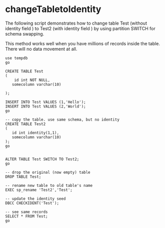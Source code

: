 # changeTabletoIdentity

The following script demonstrates how to change table Test (without identity field <id>) to Test2 (with identity field <id>) by using partition SWITCH for schema swapping. 

This method works well when you have millions of records inside the table. There will no data movement at all.

```
use tempdb
go

CREATE TABLE Test
(
    id int NOT NULL,
   somecolumn varchar(10)

);

INSERT INTO Test VALUES (1,'Hello');
INSERT INTO Test VALUES (2,'World');
go

-- copy the table. use same schema, but no identity
CREATE TABLE Test2
(
   id int identity(1,1),
   somecolumn varchar(10)
);
go


ALTER TABLE Test SWITCH TO Test2;
go

-- drop the original (now empty) table
DROP TABLE Test;

-- rename new table to old table's name
EXEC sp_rename 'Test2','Test';

-- update the identity seed
DBCC CHECKIDENT('Test');

-- see same records
SELECT * FROM Test; 
go

```